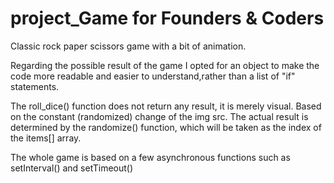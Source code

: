 # project_Game for Founders & Coders

Classic rock paper scissors game with a bit of animation.

Regarding the possible result of the game I opted for an object to make the code more readable and easier to understand,rather than a list of "if" statements.

The roll_dice() function does not return any result, it is merely visual. Based on the constant (randomized) change of the img src.
The actual result is determined by the randomize() function, which will be taken as the index of the items[] array.

The whole game is based on a few asynchronous functions such as setInterval() and setTimeout()
